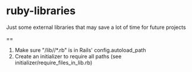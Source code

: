 ruby-libraries
==============

Just some external libraries that may save a lot of time for future projects

==
1. Make sure "/lib/<path>/*.rb" is in Rails' config.autoload_path
2. Create an initializer to require all paths (see
   initializer/require_files_in_lib.rb)

